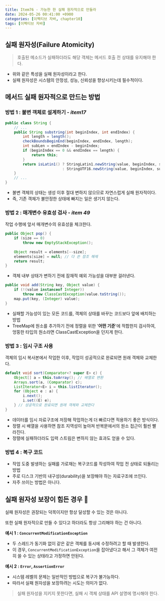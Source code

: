 ```yaml
---
title: Item76 - 가능한 한 실패 원자적으로 만들라
date: 2024-05-26 00:41:00 +0900
categories: [이펙티브 자바, chapter10]
tags: [이펙티브 자바]
---
```


## **실패 원자성(Failure Atomicity)**

> 호출된 메소드가 실패하더라도 해당 객체는 메서드 호출 전 상태를 유지해야 한다.

- 위와 같은 특성을 실패 원자성이라고 한다.
- 실패 원자성은 시스템의 안정성, 성능, 신뢰성을 향상시키는데 필수적이다.

## **메서드 실패 원자적으로 만드는 방법**

### **방법 1 : 불변 객체로 설계하기 - *item17***

```java
public class String {
    // ...
    public String substring(int beginIndex, int endIndex) {
        int length = length();
        checkBoundsBeginEnd(beginIndex, endIndex, length);
        int subLen = endIndex - beginIndex;
        if (beginIndex == 0 && endIndex == length) {
            return this;
        }
        return isLatin1() ? StringLatin1.newString(value, beginIndex, subLen)
                          : StringUTF16.newString(value, beginIndex, subLen);
    }
    // ...
}
```
- 불변 객체의 상태는 생성 이후 절대 변하지 않으므로 자연스럽게 실패 원자적이다.
- 즉, 기존 객체가 불안정한 상태에 빠지는 일은 생기지 않는다.

### **방법 2 : 매개변수 유효성 검사 - *item 49***

작업 수행에 앞서 매개변수의 유효성을 체크한다.

```java
public Object pop() {
    if (size == 0)
        throw new EmptyStackException();
    
    Object result = elements[--size];
    elements[size] = null; // 다 쓴 참조 해제
    return result;
}
```
- 객체 내부 상태가 변하기 전에 잠재적 예외 가능성을 대부분 걸러낸다.

```java
public void add(String key, Object value) {
    if (!(value instanceof Integer))
        throw new ClassCastException(value.toString());
    map.put(key, (Integer) value);
}
```
- 실패할 가능성이 있는 모든 코드를, 객체의 상태를 바꾸는 코드보다 앞에 배치하는 방법
- TreeMap에 원소를 추가하기 전에 정렬을 위한 '**어떤 기준**'에 적합한지 검사하여, 엉뚱한 타입의 원소라면 ClassCastException을 던지게 한다.

### **방법 3 : 임시 구조 사용**

객체의 임시 복사본에서 작업한 이후, 작업이 성공적으로 완료되면 원래 객체와 교체한다.

```java
default void sort(Comparator<? super E> c) {
    Object[] a = this.toArray(); // 배열로 변환 
    Arrays.sort(a, (Comparator) c);
    ListIterator<E> i = this.listIterator();
    for (Object e : a) {
        i.next();
        i.set((E) e);
    } // 성공적으로 완료되면 원래 객체와 교체한다
}
```
- 데이터를 임시 자료구조에 저장해 작업하는게 더 빠르다면 적용하기 좋은 방식이다.
- 정렬 시 배열을 사용하면 참조 지역성이 높아져 반복문에서의 원소 접근이 훨씬 빨라진다.
- 정렬에 실패하더라도 입력 스트림은 변하지 않는 효과도 얻을 수 있다.

### **방법 4 : 복구 코드**

- 작업 도중 발생하는 실패를 가로채는 복구코드를 작성하여 작업 전 상태로 되돌리는 방법
- 주로 디스크 기반의 내구성(durability)을 보장해야 하는 자료구조에 쓰인다.
- 자주 쓰이는 방법은 아니다.

## **실패 원자성 보장이 힘든 경우 🤔**

실패 원자성은 권장되는 덕목이지만 항상 달성할 수 있는 것은 아니다.

또한 실패 원자적으로 만들 수 있다고 하더라도 항상 그리해야 하는 건 아니다.

**예시 1 : `ConcurrentModificationException`**

- 두 스레드가 동기화 없이 같은 같은 객체를 동시에 수정하려고 할 때 발생한다.
- 이 경우,  `ConcurrentModificationException`을 잡아냈다고 해서 그 객체가 여전히 쓸 수 있는 상태라고 가정하면 안된다.

**예시 2 : `Error`, `AssertionError`**

- 시스템 레벨의 문제는 일반적인 방법으로 복구가 불가능하다.
- 따라서 실패 원자성을 보장하려는 시도는 의미가 없다.

> 실패 원자성을 지키지 못한다면, 실패 시 객체 상태를 API 설명에 명시해야 한다.
